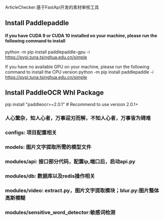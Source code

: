 ArticleChecker:基于FastApi开发的素材审核工具

## Install Paddlepaddle
#### If you have CUDA 9 or CUDA 10 installed on your machine, please run the following command to install
python -m pip install paddlepaddle-gpu -i https://pypi.tuna.tsinghua.edu.cn/simple

If you have no available GPU on your machine, please run the following command to install the CPU version
python -m pip install paddlepaddle -i https://pypi.tuna.tsinghua.edu.cn/simple

## Install PaddleOCR Whl Package
pip install "paddleocr>=2.0.1" # Recommend to use version 2.0.1+

### 人心繁杂，知人心者，万事迎刃而解，不知人心者，万事皆为碍难

### configs: 项目配置相关
### models: 图片文字提取所需的模型文件
### modules/api: 接口部分代码，配置ip,端口后，启动api.py
### modules/db: 数据库以及redis操作相关
### modules/video: extract.py，图片文字提取模块；blur.py:图片整体高斯模糊
### modules/sensitive_word_detector:敏感词检测



